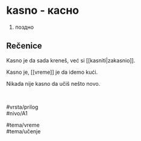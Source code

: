 # kasno - касно

1. поздно

## Rečenice

Kasno je da sada kreneš, već si [[kasniti|zakasnio]].

Kasno je, [[vreme]] je da idemo kući.

Nikada nije kasno da učiš nešto novo.

<br>

#vrsta/prilog  
#nivo/A1  

#tema/vreme  
#tema/učenje

